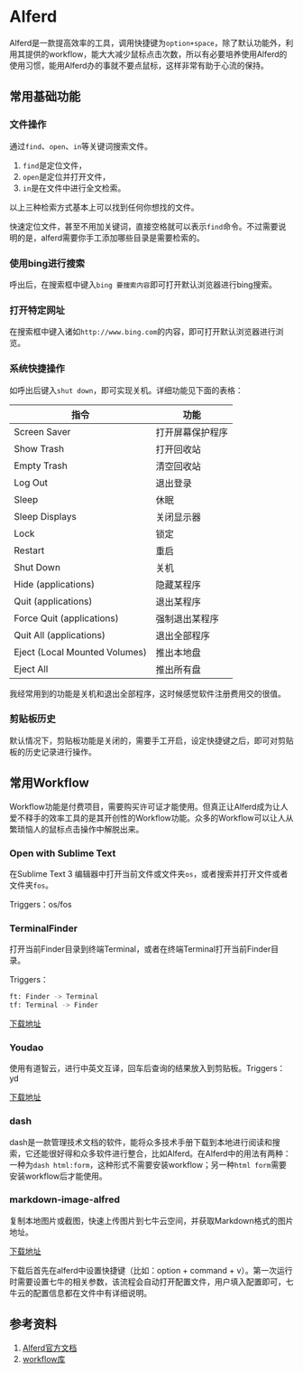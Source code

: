 # Alferd

Alferd是一款提高效率的工具，调用快捷键为`option+space`，除了默认功能外，利用其提供的workflow，能大大减少鼠标点击次数，所以有必要培养使用Alferd的使用习惯，能用Alferd办的事就不要点鼠标，这样非常有助于心流的保持。

## 常用基础功能

### 文件操作

通过`find`、`open`、`in`等关键词搜索文件。

1. `find`是定位文件，
2. `open`是定位并打开文件，
3. `in`是在文件中进行全文检索。

以上三种检索方式基本上可以找到任何你想找的文件。

快速定位文件，甚至不用加关键词，直接空格就可以表示`find`命令。不过需要说明的是，alferd需要你手工添加哪些目录是需要检索的。

### 使用bing进行搜索

呼出后，在搜索框中键入`bing 要搜索内容`即可打开默认浏览器进行bing搜索。

### 打开特定网址

在搜索框中键入诸如`http://www.bing.com`的内容，即可打开默认浏览器进行浏览。

### 系统快捷操作

如呼出后键入`shut down`，即可实现关机。详细功能见下面的表格：

|             指令              |       功能       |
| ----------------------------- | ---------------- |
| Screen Saver                  | 打开屏幕保护程序 |
| Show Trash                    | 打开回收站       |
| Empty Trash                   | 清空回收站       |
| Log Out                       | 退出登录         |
| Sleep                         | 休眠             |
| Sleep Displays                | 关闭显示器       |
| Lock                          | 锁定             |
| Restart                       | 重启             |
| Shut Down                     | 关机             |
| Hide (applications)           | 隐藏某程序       |
| Quit (applications)           | 退出某程序       |
| Force Quit (applications)     | 强制退出某程序   |
| Quit All (applications)       | 退出全部程序     |
| Eject (Local Mounted Volumes) | 推出本地盘       |
| Eject All                     | 推出所有盘       |

我经常用到的功能是关机和退出全部程序，这时候感觉软件注册费用交的很值。

### 剪贴板历史

默认情况下，剪贴板功能是关闭的，需要手工开启，设定快捷键之后，即可对剪贴板的历史记录进行操作。

## 常用Workflow

Workflow功能是付费项目，需要购买许可证才能使用。但真正让Alferd成为让人爱不释手的效率工具的是其开创性的Workflow功能。众多的Workflow可以让人从繁琐恼人的鼠标点击操作中解脱出来。

### Open with Sublime Text

在Sublime Text 3 编辑器中打开当前文件或文件夹`os`，或者搜索并打开文件或者文件夹`fos`。

Triggers：os/fos

### TerminalFinder

打开当前Finder目录到终端Terminal，或者在终端Terminal打开当前Finder目录。

Triggers：

``` sh
ft: Finder -> Terminal
tf: Terminal -> Finder
```

[下载地址](https://github.com/LeEnno/alfred-terminalfinder)

### Youdao

使用有道智云，进行中英文互译，回车后查询的结果放入到剪贴板。Triggers：yd

[下载地址](https://github.com/liszd/whyliam.workflows.youdao/releases)

### dash

dash是一款管理技术文档的软件，能将众多技术手册下载到本地进行阅读和搜索，它还能很好得和众多软件进行整合，比如Alferd。在Alferd中的用法有两种：一种为`dash html:form`，这种形式不需要安装workflow；另一种`html form`需要安装workflow后才能使用。

### markdown-image-alfred

复制本地图片或截图，快速上传图片到七牛云空间，并获取Markdown格式的图片地址。

[下载地址](https://github.com/kaito-kidd/markdown-image-alfred/releases)

下载后首先在alferd中设置快捷键（比如：option + command + v）。第一次运行时需要设置七牛的相关参数，该流程会自动打开配置文件，用户填入配置即可，七牛云的配置信息都在文件中有详细说明。

## 参考资料

1. [Alferd官方文档](https://www.alfredapp.com/help/features/)
1. [workflow库](http://www.packal.org/)
